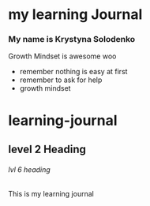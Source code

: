 # my learning Journal 

### My name is Krystyna Solodenko

Growth Mindset is awesome woo
- remember nothing is easy at first
- remember to ask for help
- growth mindset


# learning-journal
## level 2 Heading
###### lvl 6 heading


This is my learning journal
